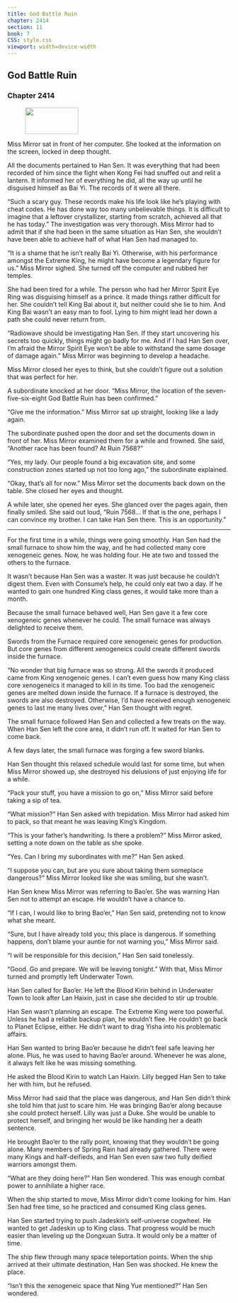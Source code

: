 ```yaml
---
title: God Battle Ruin
chapter: 2414
section: 11
book: 7
CSS: style.css
viewport: width=device-width
---
```


## God Battle Ruin

### Chapter 2414

<figure>
	<img src="../Images/gem.gif" alt="" id="gem" width="120" height="60" />
</figure>

Miss Mirror sat in front of her computer. She looked at the information on the screen, locked in deep thought.

All the documents pertained to Han Sen. It was everything that had been recorded of him since the fight when Kong Fei had snuffed out and relit a lantern. It informed her of everything he did, all the way up until he disguised himself as Bai Yi. The records of it were all there.

“Such a scary guy. These records make his life look like he’s playing with cheat codes. He has done way too many unbelievable things. It is difficult to imagine that a leftover crystallizer, starting from scratch, achieved all that he has today.” The investigation was very thorough. Miss Mirror had to admit that if she had been in the same situation as Han Sen, she wouldn’t have been able to achieve half of what Han Sen had managed to.

“It is a shame that he isn’t really Bai Yi. Otherwise, with his performance amongst the Extreme King, he might have become a legendary figure for us.” Miss Mirror sighed. She turned off the computer and rubbed her temples.

She had been tired for a while. The person who had her Mirror Spirit Eye Ring was disguising himself as a prince. It made things rather difficult for her. She couldn’t tell King Bai about it, but neither could she lie to him. And King Bai wasn’t an easy man to fool. Lying to him might lead her down a path she could never return from.

“Radiowave should be investigating Han Sen. If they start uncovering his secrets too quickly, things might go badly for me. And if I had Han Sen over, I’m afraid the Mirror Spirit Eye won’t be able to withstand the same dosage of damage again.” Miss Mirror was beginning to develop a headache.

Miss Mirror closed her eyes to think, but she couldn’t figure out a solution that was perfect for her.

A subordinate knocked at her door. “Miss Mirror, the location of the seven-five-six-eight God Battle Ruin has been confirmed.”

“Give me the information.” Miss Mirror sat up straight, looking like a lady again.

The subordinate pushed open the door and set the documents down in front of her. Miss Mirror examined them for a while and frowned. She said, “Another race has been found? At Ruin 7568?”

“Yes, my lady. Our people found a big excavation site, and some construction zones started up not too long ago,” the subordinate explained.

“Okay, that’s all for now.” Miss Mirror set the documents back down on the table. She closed her eyes and thought.

A while later, she opened her eyes. She glanced over the pages again, then finally smiled. She said out loud, “Ruin 7568… If that is the one, perhaps I can convince my brother. I can take Han Sen there. This is an opportunity.”

***

For the first time in a while, things were going smoothly. Han Sen had the small furnace to show him the way, and he had collected many core xenogeneic genes. Now, he was holding four. He ate two and tossed the others to the furnace.

It wasn’t because Han Sen was a waster. It was just because he couldn’t digest them. Even with Consume’s help, he could only eat two a day. If he wanted to gain one hundred King class genes, it would take more than a month.

Because the small furnace behaved well, Han Sen gave it a few core xenogeneic genes whenever he could. The small furnace was always delighted to receive them.

Swords from the Furnace required core xenogeneic genes for production. But core genes from different xenogeneics could create different swords inside the furnace.

“No wonder that big furnace was so strong. All the swords it produced came from King xenogeneic genes. I can’t even guess how many King class core xenogeneics it managed to kill in its time. Too bad the xenogeneic genes are melted down inside the furnace. If a furnace is destroyed, the swords are also destroyed. Otherwise, I’d have received enough xenogeneic genes to last me many lives over,” Han Sen thought with regret.

The small furnace followed Han Sen and collected a few treats on the way. When Han Sen left the core area, it didn’t run off. It waited for Han Sen to come back.

A few days later, the small furnace was forging a few sword blanks.

Han Sen thought this relaxed schedule would last for some time, but when Miss Mirror showed up, she destroyed his delusions of just enjoying life for a while.

“Pack your stuff, you have a mission to go on,” Miss Mirror said before taking a sip of tea.

“What mission?” Han Sen asked with trepidation. Miss Mirror had asked him to pack, so that meant he was leaving King’s Kingdom.

“This is your father’s handwriting. Is there a problem?” Miss Mirror asked, setting a note down on the table as she spoke.

“Yes. Can I bring my subordinates with me?” Han Sen asked.

“I suppose you can, but are you sure about taking them someplace dangerous?” Miss Mirror looked like she was smiling, but she wasn’t.

Han Sen knew Miss Mirror was referring to Bao’er. She was warning Han Sen not to attempt an escape. He wouldn’t have a chance to.

“If I can, I would like to bring Bao’er,” Han Sen said, pretending not to know what she meant.

“Sure, but I have already told you; this place is dangerous. If something happens, don’t blame your auntie for not warning you,” Miss Mirror said.

“I will be responsible for this decision,” Han Sen said tonelessly.

“Good. Go and prepare. We will be leaving tonight.” With that, Miss Mirror turned and promptly left Underwater Town.

Han Sen called for Bao’er. He left the Blood Kirin behind in Underwater Town to look after Lan Haixin, just in case she decided to stir up trouble.

Han Sen wasn’t planning an escape. The Extreme King were too powerful. Unless he had a reliable backup plan, he wouldn’t flee. He couldn’t go back to Planet Eclipse, either. He didn’t want to drag Yisha into his problematic affairs.

Han Sen wanted to bring Bao’er because he didn’t feel safe leaving her alone. Plus, he was used to having Bao’er around. Whenever he was alone, it always felt like he was missing something.

He asked the Blood Kirin to watch Lan Haixin. Lilly begged Han Sen to take her with him, but he refused.

Miss Mirror had said that the place was dangerous, and Han Sen didn’t think she told him that just to scare him. He was bringing Bao’er along because she could protect herself. Lilly was just a Duke. She would be unable to protect herself, and bringing her would be like handing her a death sentence.

He brought Bao’er to the rally point, knowing that they wouldn’t be going alone. Many members of Spring Rain had already gathered. There were many Kings and half-deifieds, and Han Sen even saw two fully deified warriors amongst them.

“What are they doing here?” Han Sen wondered. This was enough combat power to annihilate a higher race.

When the ship started to move, Miss Mirror didn’t come looking for him. Han Sen had free time, so he practiced and consumed King class genes.

Han Sen started trying to push Jadeskin’s self-universe cogwheel. He wanted to get Jadeskin up to King class. That progress would be much easier than leveling up the Dongxuan Sutra. It would only be a matter of time.

The ship flew through many space teleportation points. When the ship arrived at their ultimate destination, Han Sen was shocked. He knew the place.

“Isn’t this the xenogeneic space that Ning Yue mentioned?” Han Sen wondered.